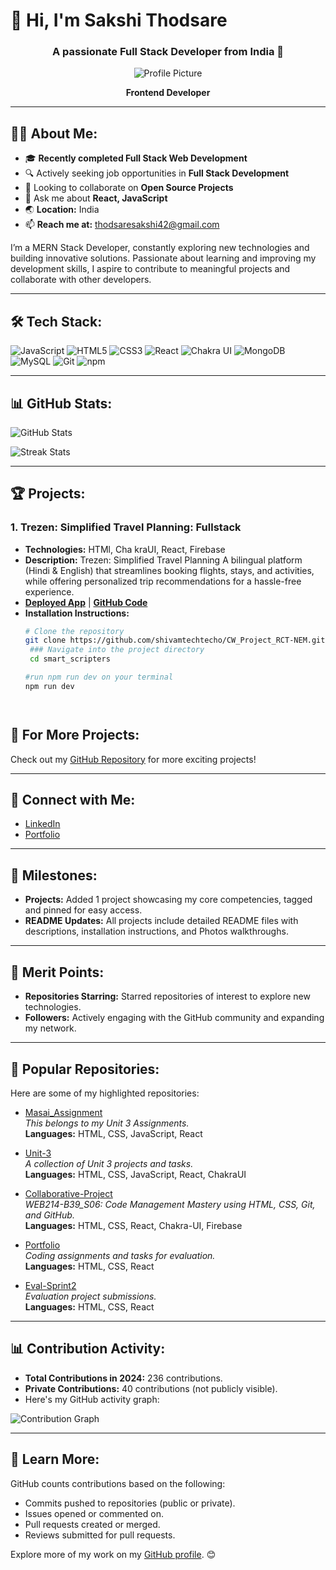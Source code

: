 # 👋 Hi, I'm Sakshi Thodsare
<center>

### A passionate Full Stack Developer from India 🚀

![Profile Picture](https://drive.google.com/uc?export=view&id=1r_OUl0CBPVtEeXCFOiwxmjBsQDawZIQq)

**Frontend Developer**

</center>

---

## 👨‍💻 About Me:
- 🎓 **Recently completed Full Stack Web Development**
- 🔍 Actively seeking job opportunities in **Full Stack Development**
- 👯 Looking to collaborate on **Open Source Projects**
- 💬 Ask me about **React, JavaScript**
- 🌏 **Location:** India
- 📫 **Reach me at:** thodsaresakshi42@gmail.com

I’m a MERN Stack Developer, constantly exploring new technologies and building innovative solutions. Passionate about learning and improving my development skills, I aspire to contribute to meaningful projects and collaborate with other developers.

---

## 🛠️ Tech Stack:
![JavaScript](https://img.shields.io/badge/JavaScript-F7DF1E?logo=javascript&logoColor=black&style=flat-square)
![HTML5](https://img.shields.io/badge/HTML5-E34F26?logo=html5&logoColor=white&style=flat-square)
![CSS3](https://img.shields.io/badge/CSS3-1572B6?logo=css3&logoColor=white&style=flat-square)
![React](https://img.shields.io/badge/React-61DAFB?logo=react&logoColor=black&style=flat-square)
![Chakra UI](https://img.shields.io/badge/Chakra--UI-319795?logo=chakra-ui&logoColor=white&style=flat-square)
![MongoDB](https://img.shields.io/badge/MongoDB-47A248?logo=mongodb&logoColor=white&style=flat-square)
![MySQL](https://img.shields.io/badge/MySQL-4479A1?logo=mysql&logoColor=white&style=flat-square)
![Git](https://img.shields.io/badge/Git-F05032?logo=git&logoColor=white&style=flat-square)
![npm](https://img.shields.io/badge/npm-CB3837?logo=npm&logoColor=white&style=flat-square)

---

## 📊 GitHub Stats:
![GitHub Stats](https://github-readme-stats.vercel.app/api?username=sakshi1703&show_icons=true&theme=radical)

![Streak Stats](https://github-readme-streak-stats.herokuapp.com/?user=sakshi1703&theme=radical)


---

## 🏆 Projects:
### **1. Trezen: Simplified Travel Planning:** Fullstack  
- **Technologies:** HTMl, Cha kraUI, React, Firebase  
- **Description:** 
Trezen: Simplified Travel Planning
A bilingual platform (Hindi & English) that streamlines booking flights, stays, and activities, while offering personalized trip recommendations for a hassle-free experience.  
- **[Deployed App](https://trezen-smart-scipters.netlify.app/)** | **[GitHub Code](https://github.com/shivamtechtecho/CW_Project_RCT-NEM)**  
- **Installation Instructions:**
  ```bash
  # Clone the repository
  git clone https://github.com/shivamtechtecho/CW_Project_RCT-NEM.git
   ### Navigate into the project directory
   cd smart_scripters

  #run npm run dev on your terminal
  npm run dev

  


## 🌟 For More Projects:
Check out my [GitHub Repository](https://github.com/sakshi1703) for more exciting projects!

---

## 🤝 Connect with Me:
- [LinkedIn](www.linkedin.com/in/sakshi-thodsare-417169320)
- [Portfolio]()
---

## 📅 Milestones:
- **Projects:** Added 1 project showcasing my core competencies, tagged and pinned for easy access.
- **README Updates:** All projects include detailed README files with descriptions, installation instructions, and Photos walkthroughs.

---

## 🔖 Merit Points:
- **Repositories Starring:** Starred repositories of interest to explore new technologies.
- **Followers:** Actively engaging with the GitHub community and expanding my network.

---

## 📂 Popular Repositories:
Here are some of my highlighted repositories:

- [Masai_Assignment](https://github.com/sakshi1703/Unit-3)  
  *This belongs to my Unit 3 Assignments.*  
  **Languages:** HTML, CSS, JavaScript, React 

- [Unit-3](https://github.com/sakshi1703/Unit-3)  
  *A collection of Unit 3 projects and tasks.*  
  **Languages:** HTML, CSS, JavaScript, React, ChakraUI 

- [Collaborative-Project](https://github.com/shivamtechtecho/CW_Project_RCT-NEM.git)  
  *WEB214-B39_S06: Code Management Mastery using HTML, CSS, Git, and GitHub.*  
  **Languages:** HTML, CSS, React, Chakra-UI, Firebase  

- [Portfolio](https://https://github.com/sakshi1703/Portfoilo)  
  *Coding assignments and tasks for evaluation.*  
  **Languages:** HTML, CSS, React  

- [Eval-Sprint2](https://https://github.com/sakshi1703/QuizApplication)  
  *Evaluation project submissions.*  
  **Languages:** HTML, CSS, React

---

## 📊 Contribution Activity:
- **Total Contributions in 2024:** 236 contributions.
- **Private Contributions:** 40 contributions (not publicly visible).  
- Here's my GitHub activity graph:

![Contribution Graph](https://activity-graph.herokuapp.com/graph?username=sakshi1703&theme=radical)

---

## 🚀 Learn More:
GitHub counts contributions based on the following:
- Commits pushed to repositories (public or private).
- Issues opened or commented on.
- Pull requests created or merged.
- Reviews submitted for pull requests.

Explore more of my work on my [GitHub profile](https://github.com/sakshi1703). 😊

